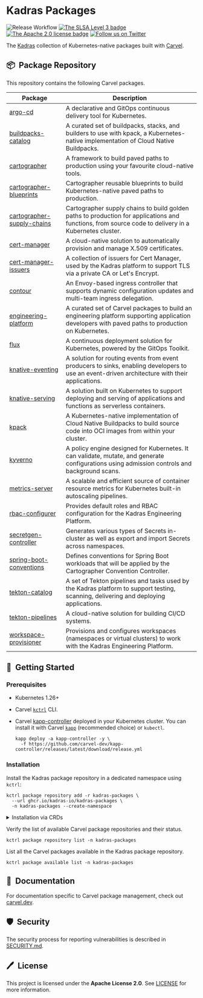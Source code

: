 # Kadras Packages

![Release Workflow](https://github.com/kadras-io/kadras-packages/actions/workflows/release.yml/badge.svg)
[![The SLSA Level 3 badge](https://slsa.dev/images/gh-badge-level3.svg)](https://slsa.dev/spec/v1.0/levels)
[![The Apache 2.0 license badge](https://img.shields.io/badge/License-Apache_2.0-blue.svg)](https://opensource.org/licenses/Apache-2.0)
[![Follow us on Twitter](https://img.shields.io/static/v1?label=Twitter&message=Follow&color=1DA1F2)](https://twitter.com/kadrasIO)

The [Kadras](https://kadras.io) collection of Kubernetes-native packages built with [Carvel](https://carvel.dev).

## 📦&nbsp; Package Repository

This repository contains the following Carvel packages.

| Package | Description |
|---------|-------------|
| [argo-cd](https://github.com/kadras-io/package-for-argo-cd) | A declarative and GitOps continuous delivery tool for Kubernetes. |
| [buildpacks-catalog](https://github.com/kadras-io/buildpacks-catalog) | A curated set of buildpacks, stacks, and builders to use with kpack, a Kubernetes-native implementation of Cloud Native Buildpacks. |
| [cartographer](https://github.com/vmware-tanzu/package-for-cartographer) | A framework to build paved paths to production using your favourite cloud-native tools. |
| [cartographer-blueprints](https://github.com/kadras-io/cartographer-blueprints) | Cartographer reusable blueprints to build Kubernetes-native paved paths to production. |
| [cartographer-supply-chains](https://github.com/kadras-io/cartographer-supply-chains) | Cartographer supply chains to build golden paths to production for applications and functions, from source code to delivery in a Kubernetes cluster. |
| [cert-manager](https://github.com/kadras-io/package-for-cert-manager) | A cloud-native solution to automatically provision and manage X.509 certificates. |
| [cert-manager-issuers](https://github.com/kadras-io/cert-manager-issuers) | A collection of issuers for Cert Manager, used by the Kadras platform to support TLS via a private CA or Let's Encrypt. |
| [contour](https://github.com/kadras-io/package-for-contour) | An Envoy-based ingress controller that supports dynamic configuration updates and multi-team ingress delegation. |
| [engineering-platform](https://github.com/kadras-io/engineering-platform) | A curated set of Carvel packages to build an engineering platform supporting application developers with paved paths to production on Kubernetes. |
| [flux](https://github.com/kadras-io/package-for-flux) | A continuous deployment solution for Kubernetes, powered by the GitOps Toolkit. |
| [knative-eventing](https://github.com/kadras-io/package-for-knative-eventing) | A solution for routing events from event producers to sinks, enabling developers to use an event-driven architecture with their applications. |
| [knative-serving](https://github.com/kadras-io/package-for-knative-serving) | A solution built on Kubernetes to support deploying and serving of applications and functions as serverless containers. |
| [kpack](https://github.com/kadras-io/package-for-kpack) | A Kubernetes-native implementation of Cloud Native Buildpacks to build source code into OCI images from within your cluster. |
| [kyverno](https://github.com/kadras-io/package-for-kyverno) | A policy engine designed for Kubernetes. It can validate, mutate, and generate configurations using admission controls and background scans. |
| [metrics-server](https://github.com/kadras-io/package-for-metrics-server) | A scalable and efficient source of container resource metrics for Kubernetes built-in autoscaling pipelines. |
| [rbac-configurer](https://github.com/kadras-io/rbac-configurer) | Provides default roles and RBAC configuration for the Kadras Engineering Platform. |
| [secretgen-controller](https://github.com/carvel-dev/secretgen-controller) | Generates various types of Secrets in-cluster as well as export and import Secrets across namespaces. |
| [spring-boot-conventions](https://github.com/kadras-io/package-for-spring-boot-conventions) | Defines conventions for Spring Boot workloads that will be applied by the Cartographer Convention Controller. |
| [tekton-catalog](https://github.com/kadras-io/tekton-catalog) | A set of Tekton pipelines and tasks used by the Kadras platform to support testing, scanning, delivering and deploying applications. |
| [tekton-pipelines](https://github.com/kadras-io/package-for-tekton-pipelines) | A cloud-native solution for building CI/CD systems. |
| [workspace-provisioner](https://github.com/kadras-io/workspace-provisioner) | Provisions and configures workspaces (namespaces or virtual clusters) to work with the Kadras Engineering Platform. |

## 🚀&nbsp; Getting Started

### Prerequisites

* Kubernetes 1.26+
* Carvel [`kctrl`](https://carvel.dev/kapp-controller/docs/latest/install/#installing-kapp-controller-cli-kctrl) CLI.
* Carvel [kapp-controller](https://carvel.dev/kapp-controller) deployed in your Kubernetes cluster. You can install it with Carvel [`kapp`](https://carvel.dev/kapp/docs/latest/install) (recommended choice) or `kubectl`.

  ```shell
  kapp deploy -a kapp-controller -y \
    -f https://github.com/carvel-dev/kapp-controller/releases/latest/download/release.yml
  ```

### Installation

Install the Kadras package repository in a dedicated namespace using `kctrl`:

  ```shell
  kctrl package repository add -r kadras-packages \
    --url ghcr.io/kadras-io/kadras-packages \
    -n kadras-packages --create-namespace
  ```

<details><summary>Installation via CRDs</summary>
Instead of installing the Kadras package repository with `kctrl`, you can apply the necessary Carvel CRDs directly using [`kapp`](https://carvel.dev/kapp/docs/latest/install), `kubectl` or a GitOps operator.

  ```shell
  kubectl create namespace kadras-packages
  kapp deploy -a kadras-repo -n kadras-packages -y \
    -f https://github.com/kadras-io/kadras-packages/releases/latest/download/package-repository.yml
  ```
</details>

Verify the list of available Carvel package repositories and their status.

  ```shell
  kctrl package repository list -n kadras-packages
  ```

List all the Carvel packages available in the Kadras package repository.

  ```shell
  kctrl package available list -n kadras-packages
  ```

## 📙&nbsp; Documentation

For documentation specific to Carvel package management, check out [carvel.dev](https://carvel.dev/kapp-controller/docs/latest/packaging).

## 🛡️&nbsp; Security

The security process for reporting vulnerabilities is described in [SECURITY.md](SECURITY.md).

## 🖊️&nbsp; License

This project is licensed under the **Apache License 2.0**. See [LICENSE](LICENSE) for more information.
